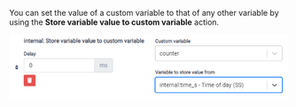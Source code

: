 You can set the value of a custom variable to that of any other variable by using the **Store variable value to custom variable** action.

![Store variable value to custom variable](images/custom-variables-5.png?raw=true 'Store variable value to custom variable')
